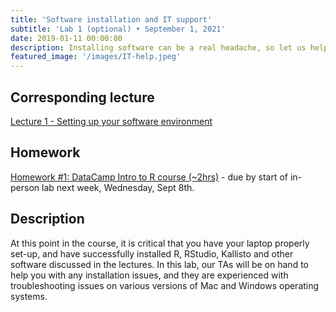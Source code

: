 ```yaml
---
title: 'Software installation and IT support'
subtitle: 'Lab 1 (optional) • September 1, 2021'
date: 2019-01-11 00:00:00
description: Installing software can be a real headache, so let us help you! This lab will be focused on helping you with IT support and getting to know the software tools that we'll be using throughout the course.
featured_image: '/images/IT-help.jpeg'
---
```


## Corresponding lecture

[Lecture 1 - Setting up your software environment](https://diytranscriptomics.com/project/lecture-01)

## Homework

[Homework #1: DataCamp Intro to R course (~2hrs)](https://www.datacamp.com/courses/free-introduction-to-r) - due by start of in-person lab next week, Wednesday, Sept 8th.

## Description

At this point in the course, it is critical that you have your laptop properly set-up, and have successfully installed R, RStudio, Kallisto and other software discussed in the lectures.  In this lab, our TAs will be on hand to help you with any installation issues, and they are experienced with troubleshooting issues on various versions of Mac and Windows operating systems.  